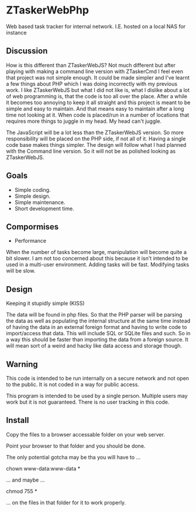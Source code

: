 # ZTaskerWebPhp
Web based task tracker for internal network.  I.E. hosted on a local NAS for instance

## Discussion
How is this different than ZTaskerWebJS?  Not much different but after playing with making a command line version with ZTaskerCmd I feel even that project was not simple enough.  It could be made simpler and I've learnt a few things about PHP which I was doing incorrectly with my previous work.  I like ZTaskerWebJS but what I did not like is, what I dislike about a lot of web programming is, that the code is too all over the place.  After a while it becomes too annoying to keep it all straight and this project is meant to be simple and easy to maintain.  And that means easy to maintain after a long time not looking at it.  When code is placed/run in a number of locations that requires more things to juggle in my head.  My head can't juggle.

The JavaScript will be a lot less than the ZTaskerWebJS version.  So more responsibility will be placed on the PHP side, if not all of it.  Having a single code base makes things simpler.  The design will follow what I had planned with the Command line version.  So it will not be as polished looking as ZTaskerWebJS.

## Goals
- Simple coding.
- Simple design.
- Simple maintenance.
- Short development time.

## Compormises
- Performance

When the number of tasks become large, manipulation will become quite a bit slower.  I am not too concerned about this because it isn't intended to be used in a multi-user environment.  Adding tasks will be fast.  Modifying tasks will be slow.

## Design

Keeping it stupidly simple (KISS)

The data will be found in php files.  So that the PHP parser will be parsing the data as well as populating the internal structure at the same time instead of having the data in an external foreign format and having to write code to import/access that data.  This will include SQL or SQLite files and such.  So in a way this should be faster than importing the data from a foreign source.  It will mean sort of a weird and hacky like data access and storage though.

## Warning

This code is intended to be run internally on a secure network and not open to the public.  It is not coded in a way for public access.

This program is intended to be used by a single person.  Multiple users may work but it is not guaranteed.  There is no user tracking in this code.

## Install

Copy the files to a browser accessable folder on your web server.

Point your browser to that folder and you should be done.

The only potential gotcha may be tha you will have to ...

chown www-data:www-data * 

... and maybe ...

chmod 755 *

... on the files in that folder for it to work properly.
